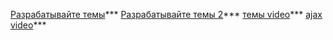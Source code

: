 [Разрабатывайте темы](https://webformyself.com/razrabatyvajte-temy-dlya-wordpress-bystree-vmeste-s-gulp/)***
[Разрабатывайте темы 2](https://webformyself.com/kak-proektirovat-i-uspeshno-prodavat-temy/)***
[темы video](https://www.youtube.com/watch?v=k50k1ZTQLUo&list=PL5FCJIdFxiLlWJU4gQd9JPkhE-lsFOCAd&index=20#t=431.959642)***
[ajax video](https://www.youtube.com/watch?v=3Hvq-_p470k)***


